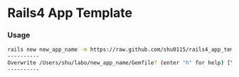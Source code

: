 # Rails4 App Template

### Usage

```bash
rails new new_app_name -m https://raw.github.com/shu0115/rails4_app_template/master/app_template.rb
----------
Overwrite /Users/shu/labo/new_app_name/Gemfile? (enter "h" for help) [Ynaqdh] a
----------
```
